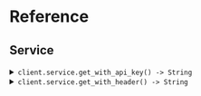# Reference
## Service
<details><summary><code>client.service.get_with_api_key() -> String</code></summary>
<dl>
<dd>

#### 📝 Description

<dl>
<dd>

<dl>
<dd>

GET request with custom api key
</dd>
</dl>
</dd>
</dl>

#### 🔌 Usage

<dl>
<dd>

<dl>
<dd>

```ruby
client.service.get_with_api_key();
```
</dd>
</dl>
</dd>
</dl>


</dd>
</dl>
</details>

<details><summary><code>client.service.get_with_header() -> String</code></summary>
<dl>
<dd>

#### 📝 Description

<dl>
<dd>

<dl>
<dd>

GET request with custom api key
</dd>
</dl>
</dd>
</dl>

#### 🔌 Usage

<dl>
<dd>

<dl>
<dd>

```ruby
client.service.get_with_header(xEndpointHeader: 'X-Endpoint-Header');
```
</dd>
</dl>
</dd>
</dl>

#### ⚙️ Parameters

<dl>
<dd>

<dl>
<dd>

**x_endpoint_header:** `String` — Specifies the endpoint key.
    
</dd>
</dl>
</dd>
</dl>


</dd>
</dl>
</details>
